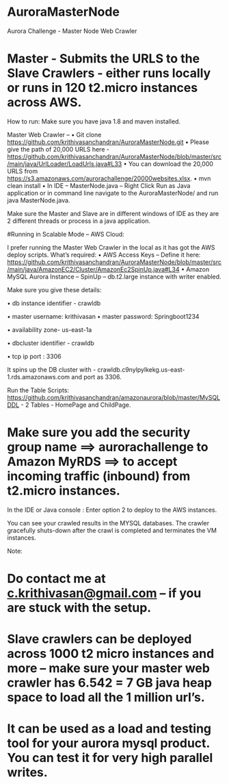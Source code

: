 # AuroraMasterNode
Aurora Challenge - Master Node Web Crawler

# Master - Submits the URLS to the Slave Crawlers - either runs locally or runs in 120 t2.micro instances across AWS.

How to run:
Make sure you have java 1.8 and maven installed. 

Master Web Crawler –
•	Git clone https://github.com/krithivasanchandran/AuroraMasterNode.git
•	Please give the path of 20,000 URLS here - https://github.com/krithivasanchandran/AuroraMasterNode/blob/master/src/main/java/UrlLoader/LoadUrls.java#L33
•	You can download the 20,000 URLS from https://s3.amazonaws.com/aurorachallenge/20000websites.xlsx. 
•	mvn clean install
•	In IDE – MasterNode.java – Right Click Run as Java application or in command line navigate to the AuroraMasterNode/ and run java MasterNode.java.


Make sure the Master and Slave are in different windows of IDE as they are 2 different threads or process in a java application.

#Running in Scalable Mode – AWS Cloud: 

I prefer running the Master Web Crawler in the local as it has got the AWS deploy scripts. What’s required: 
•	AWS Access Keys – Define it here:  https://github.com/krithivasanchandran/AuroraMasterNode/blob/master/src/main/java/AmazonEC2/Cluster/AmazonEc2SpinUp.java#L34
•	Amazon MySQL Aurora Instance – SpinUp – db.t2.large instance with writer enabled.

Make sure you give these details: 

•	db instance identifier - crawldb

•	master username: krithivasan
•	master password: Springboot1234

•	availability zone- us-east-1a

•	dbcluster identifier - crawldb

•	tcp ip port : 3306

It spins up the DB cluster with - crawldb.c9nylpylkekg.us-east-1.rds.amazonaws.com and port as 3306. 

Run the Table Scripts: https://github.com/krithivasanchandran/amazonaurora/blob/master/MySQLDDL - 2 Tables - HomePage and ChildPage.

# Make sure you add the security group name ==> aurorachallenge to Amazon MyRDS ==> to accept incoming traffic (inbound) from t2.micro instances.

In the IDE or Java console : 
Enter option 2 to deploy to the AWS instances. 

You can see your crawled results in the MYSQL databases. The crawler gracefully shuts-down after the crawl is completed and terminates the VM instances. 


Note: 
#	Do contact me at c.krithivasan@gmail.com – if you are stuck with the setup. 
#	Slave crawlers can be deployed across 1000 t2 micro instances and more – make sure your master web crawler has 6.542 = 7 GB java heap space to load all the 1 million url’s.
#	It can be used as a load and testing tool for your aurora mysql product. You can test it for very high parallel writes. 
